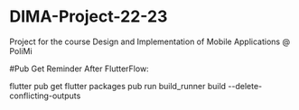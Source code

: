 # DIMA-Project-22-23
Project for the course Design and Implementation of Mobile Applications @ PoliMi

#Pub Get Reminder
After FlutterFlow:

flutter pub get
flutter packages pub run build_runner build --delete-conflicting-outputs
